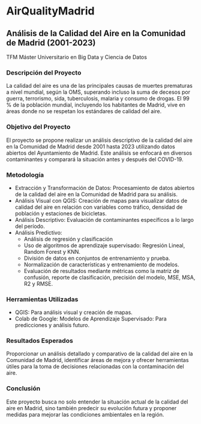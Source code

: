 # AirQualityMadrid
## Análisis de la Calidad del Aire en la Comunidad de Madrid (2001-2023)
TFM Máster Universitario en Big Data y Ciencia de Datos

### Descripción del Proyecto
La calidad del aire es una de las principales causas de muertes prematuras a nivel mundial, según la OMS, superando incluso la suma de decesos por guerra, terrorismo, sida, tuberculosis, malaria y consumo de drogas. El 99 % de la población mundial, incluyendo los habitantes de Madrid, vive en áreas donde no se respetan los estándares de calidad del aire.

### Objetivo del Proyecto
El proyecto se propone realizar un análisis descriptivo de la calidad del aire en la Comunidad de Madrid desde 2001 hasta 2023 utilizando datos abiertos del Ayuntamiento de Madrid. Este análisis se enfocará en diversos contaminantes y comparará la situación antes y después del COVID-19.

### Metodología
-  Extracción y Transformación de Datos: Procesamiento de datos abiertos de la calidad del aire en la Comunidad de Madrid para su análisis.
- Análisis Visual con QGIS: Creación de mapas para visualizar datos de calidad del aire en relación con variables como tráfico, densidad de población y estaciones de bicicletas.
- Análisis Descriptivo: Evaluación de contaminantes específicos a lo largo del período.
- Análisis Predictivo:
    + Análisis de regresión y clasificación 
    + Uso de algoritmos de aprendizaje supervisado: Regresión Lineal, Random Forest y KNN.
    + División de datos en conjuntos de entrenamiento y prueba.
    + Normalización de características y entrenamiento de modelos.
    + Evaluación de resultados mediante métricas como la matriz de confusión, reporte de clasificación, precisión del modelo, MSE, MSA, R2 y RMSE.
### Herramientas Utilizadas
  - QGIS: Para análisis visual y creación de mapas.
  - Colab de Google: Modelos de Aprendizaje Supervisado: Para predicciones y análisis futuro.
### Resultados Esperados
Proporcionar un análisis detallado y comparativo de la calidad del aire en la Comunidad de Madrid, identificar áreas de mejora y ofrecer herramientas útiles para la toma de decisiones relacionadas con la contaminación del aire.

### Conclusión
Este proyecto busca no solo entender la situación actual de la calidad del aire en Madrid, sino también predecir su evolución futura y proponer medidas para mejorar las condiciones ambientales en la región.
